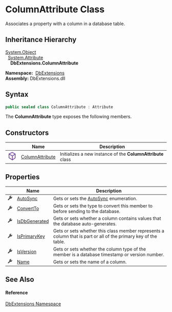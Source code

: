 ColumnAttribute Class
=====================
Associates a property with a column in a database table.


Inheritance Hierarchy
---------------------
[System.Object][1]  
  [System.Attribute][2]  
    **DbExtensions.ColumnAttribute**  

  **Namespace:**  [DbExtensions][3]  
  **Assembly:** DbExtensions.dll

Syntax
------

```csharp
public sealed class ColumnAttribute : Attribute
```

The **ColumnAttribute** type exposes the following members.


Constructors
------------

|                  | Name                 | Description                                                 |
| ---------------- | -------------------- | ----------------------------------------------------------- |
| ![Public method] | [ColumnAttribute][4] | Initializes a new instance of the **ColumnAttribute** class |


Properties
----------

|                    | Name               | Description                                                                                                     |
| ------------------ | ------------------ | --------------------------------------------------------------------------------------------------------------- |
| ![Public property] | [AutoSync][5]      | Gets or sets the [AutoSync][5] enumeration.                                                                     |
| ![Public property] | [ConvertTo][6]     | Gets or sets the type to convert this member to before sending to the database.                                 |
| ![Public property] | [IsDbGenerated][7] | Gets or sets whether a column contains values that the database auto-generates.                                 |
| ![Public property] | [IsPrimaryKey][8]  | Gets or sets whether this class member represents a column that is part or all of the primary key of the table. |
| ![Public property] | [IsVersion][9]     | Gets or sets whether the column type of the member is a database timestamp or version number.                   |
| ![Public property] | [Name][10]         | Gets or sets the name of a column.                                                                              |


See Also
--------

#### Reference
[DbExtensions Namespace][3]  

[1]: https://docs.microsoft.com/dotnet/api/system.object
[2]: https://docs.microsoft.com/dotnet/api/system.attribute
[3]: ../README.md
[4]: _ctor.md
[5]: AutoSync.md
[6]: ConvertTo.md
[7]: IsDbGenerated.md
[8]: IsPrimaryKey.md
[9]: IsVersion.md
[10]: Name.md
[Public method]: ../../icons/pubmethod.svg "Public method"
[Public property]: ../../icons/pubproperty.svg "Public property"